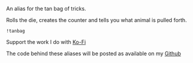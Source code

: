 An alias for the tan bag of tricks.
 
Rolls the die, creates the counter and tells you what animal is pulled forth.
 
`!tanbag`
 
 
Support the work I do with [Ko-Fi](https://ko-fi.com/thereverendb)
 
The code behind these aliases will be posted as available on my  [Github](https://github.com/TheReverendB/avrae-aliases)